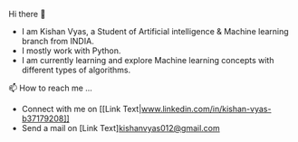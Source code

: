 Hi there 👋
- I am Kishan Vyas, a Student of Artificial intelligence & Machine learning branch from INDIA.
- I mostly work with Python.
- I am currently learning and explore Machine learning concepts with different types of algorithms.

📫 How to reach me ...
- Connect with me on [[Link Text|www.linkedin.com/in/kishan-vyas-b37179208]]
- Send a mail on [Link Text]kishanvyas012@gmail.com

<!---
kisanvyas/kisanvyas is a ✨ special ✨ repository because its `README.md` (this file) appears on your GitHub profile.
You can click the Preview link to take a look at your changes.
--->
